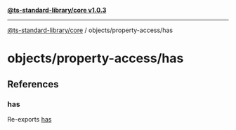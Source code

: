 [**@ts-standard-library/core v1.0.3**](../../../README.md)

***

[@ts-standard-library/core](../../../modules.md) / objects/property-access/has

# objects/property-access/has

## References

### has

Re-exports [has](functions/has.md)
